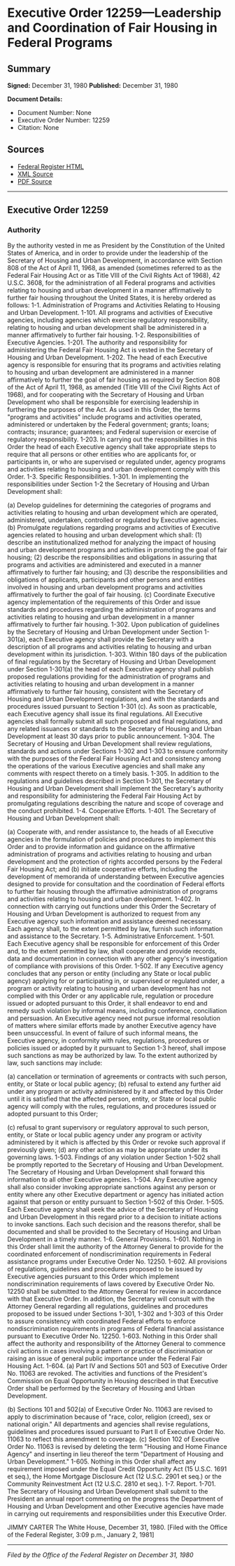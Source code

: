 # Executive Order 12259—Leadership and Coordination of Fair Housing in Federal Programs

## Summary

**Signed:** December 31, 1980
**Published:** December 31, 1980

**Document Details:**
- Document Number: None
- Executive Order Number: 12259
- Citation: None

## Sources
- [Federal Register HTML](https://www.presidency.ucsb.edu/documents/executive-order-12259-leadership-and-coordination-fair-housing-federal-programs)
- [XML Source](None)
- [PDF Source](None)

---

## Executive Order 12259

### Authority

By the authority vested in me as President by the Constitution of the United States of America, and in order to provide under the leadership of the Secretary of Housing and Urban Development, in accordance with Section 808 of the Act of April 11, 1968, as amended (sometimes referred to as the Federal Fair Housing Act or as Title VIII of the Civil Rights Act of 1968), 42 U.S.C. 3608, for the administration of all Federal programs and activities relating to housing and urban development in a manner affirmatively to further fair housing throughout the United States, it is hereby ordered as follows:
1-1. Administration of Programs and Activities Relating to Housing and Urban Development.
1-101. All programs and activities of Executive agencies, including agencies which exercise regulatory responsibility, relating to housing and urban development shall be administered in a manner affirmatively to further fair housing.
1-2. Responsibilities of Executive Agencies.
1-201. The authority and responsibility for administering the Federal Fair Housing Act is vested in the Secretary of Housing and Urban Development.
1-202. The head of each Executive agency is responsible for ensuring that its programs and activities relating to housing and urban development are administered in a manner affirmatively to further the goal of fair housing as required by Section 808 of the Act of April 11, 1968, as amended (Title VIII of the Civil Rights Act of 1968), and for cooperating with the Secretary of Housing and Urban Development who shall be responsible for exercising leadership in furthering the purposes of the Act. As used in this Order, the terms "programs and activities" include programs and activities operated, administered or undertaken by the Federal government; grants; loans; contracts; insurance; guarantees; and Federal supervision or exercise of regulatory responsibility.
1-203. In carrying out the responsibilities in this Order the head of each Executive agency shall take appropriate steps to require that all persons or other entities who are applicants for, or participants in, or who are supervised or regulated under, agency programs and activities relating to housing and urban development comply with this Order.
1-3. Specific Responsibilities.
1-301. In implementing the responsibilities under Section 1-2 the Secretary of Housing and Urban Development shall:

(a) Develop guidelines for determining the categories of programs and activities relating to housing and urban development which are operated, administered, undertaken, controlled or regulated by Executive agencies.
(b) Promulgate regulations regarding programs and activities of Executive agencies related to housing and urban development which shall:
    (1) describe an institutionalized method for analyzing the impact of housing and urban development programs and activities in promoting the goal of fair housing;
    (2) describe the responsibilities and obligations in assuring that programs and activities are administered and executed in a manner affirmatively to further fair housing; and
    (3) describe the responsibilities and obligations of applicants, participants and other persons and entities involved in housing and urban development programs and activities affirmatively to further the goal of fair housing.
(c) Coordinate Executive agency implementation of the requirements of this Order and issue standards and procedures regarding the administration of programs and activities relating to housing and urban development in a manner affirmatively to further fair housing.
1-302. Upon publication of guidelines by the Secretary of Housing and Urban Development under Section 1-301(a), each Executive agency shall provide the Secretary with a description of all programs and activities relating to housing and urban development within its jurisdiction.
1-303. Within 180 days of the publication of final regulations by the Secretary of Housing and Urban Development under Section 1-301(a) the head of each Executive agency shall publish proposed regulations providing for the administration of programs and activities relating to housing and urban development in a manner affirmatively to further fair housing, consistent with the Secretary of Housing and Urban Development regulations, and with the standards and procedures issued pursuant to Section 1-301 (c). As soon as practicable, each Executive agency shall issue its final regulations. All Executive agencies shall formally submit all such proposed and final regulations, and any related issuances or standards to the Secretary of Housing and Urban Development at least 30 days prior to public announcement.
1-304. The Secretary of Housing and Urban Development shall review regulations, standards and actions under Sections 1-302 and 1-303 to ensure conformity with the purposes of the Federal Fair Housing Act and consistency among the operations of the various Executive agencies and shall make any comments with respect thereto on a timely basis.
1-305. In addition to the regulations and guidelines described in Section 1-301, the Secretary of Housing and Urban Development shall implement the Secretary's authority and responsibility for administering the Federal Fair Housing Act by promulgating regulations describing the nature and scope of coverage and the conduct prohibited.
1-4. Cooperative Efforts.
1-401. The Secretary of Housing and Urban Development shall:

(a) Cooperate with, and render assistance to, the heads of all Executive agencies in the formulation of policies and procedures to implement this Order and to provide information and guidance on the affirmative administration of programs and activities relating to housing and urban development and the protection of rights accorded persons by the Federal Fair Housing Act; and
(b) initiate cooperative efforts, including the development of memoranda of understanding between Executive agencies designed to provide for consultation and the coordination of Federal efforts to further fair housing through the affirmative administration of programs and activities relating to housing and urban development.
1-402. In connection with carrying out functions under this Order the Secretary of Housing and Urban Development is authorized to request from any Executive agency such information and assistance deemed necessary. Each agency shall, to the extent permitted by law, furnish such information and assistance to the Secretary.
1-5. Administrative Enforcement.
1-501. Each Executive agency shall be responsible for enforcement of this Order and, to the extent permitted by law, shall cooperate and provide records, data and documentation in connection with any other agency's investigation of compliance with provisions of this Order.
1-502. If any Executive agency concludes that any person or entity (including any State or local public agency) applying for or participating in, or supervised or regulated under, a program or activity relating to housing and urban development has not complied with this Order or any applicable rule, regulation or procedure issued or adopted pursuant to this Order, it shall endeavor to end and remedy such violation by informal means, including conference, conciliation and persuasion. An Executive agency need not pursue informal resolution of matters where similar efforts made by another Executive agency have been unsuccessful. In event of failure of such informal means, the Executive agency, in conformity with rules, regulations, procedures or policies issued or adopted by it pursuant to Section 1-3 hereof, shall impose such sanctions as may be authorized by law. To the extent authorized by law, such sanctions may include:

(a) cancellation or termination of agreements or contracts with such person, entity, or State or local public agency;
(b) refusal to extend any further aid under any program or activity administered by it and affected by this Order until it is satisfied that the affected person, entity, or State or local public agency will comply with the rules, regulations, and procedures issued or adopted pursuant to this Order;

(c) refusal to grant supervisory or regulatory approval to such person, entity, or State or local public agency under any program or activity administered by it which is affected by this Order or revoke such approval if previously given;
(d) any other action as may be appropriate under its governing laws.
1-503. Findings of any violation under Section 1-502 shall be promptly reported to the Secretary of Housing and Urban Development. The Secretary of Housing and Urban Development shall forward this information to all other Executive agencies.
1-504. Any Executive agency shall also consider invoking appropriate sanctions against any person or entity where any other Executive department or agency has initiated action against that person or entity pursuant to Section 1-502 of this Order.
1-505. Each Executive agency shall seek the advice of the Secretary of Housing and Urban Development in this regard prior to a decision to initiate actions to invoke sanctions. Each such decision and the reasons therefor, shall be documented and shall be provided to the Secretary of Housing and Urban Development in a timely manner.
1-6. General Provisions.
1-601. Nothing in this Order shall limit the authority of the Attorney General to provide for the coordinated enforcement of nondiscrimination requirements in Federal assistance programs under Executive Order No. 12250.
1-602. All provisions of regulations, guidelines and procedures proposed to be issued by Executive agencies pursuant to this Order which implement nondiscrimination requirements of laws covered by Executive Order No. 12250 shall be submitted to the Attorney General for review in accordance with that Executive Order. In addition, the Secretary will consult with the Attorney General regarding all regulations, guidelines and procedures proposed to be issued under Sections 1-301, 1-302 and 1-303 of this Order to assure consistency with coordinated Federal efforts to enforce nondiscrimination requirements in programs of Federal financial assistance pursuant to Executive Order No. 12250.
1-603. Nothing in this Order shall affect the authority and responsibility of the Attorney General to commence civil actions in cases involving a pattern or practice of discrimination or raising an issue of general public importance under the Federal Fair Housing Act.
1-604. (a) Part IV and Sections 501 and 503 of Executive Order No. 11063 are revoked. The activities and functions of the President's Commission on Equal Opportunity in Housing described in that Executive Order shall be performed by the Secretary of Housing and Urban Development.

(b) Sections 101 and 502(a) of Executive Order No. 11063 are revised to apply to discrimination because of "race, color, religion (creed), sex or national origin." All departments and agencies shall revise regulations, guidelines and procedures issued pursuant to Part II of Executive Order No. 11063 to reflect this amendment to coverage.
(c) Section 102 of Executive Order No. 11063 is revised by deleting the term "Housing and Home Finance Agency" and inserting in lieu thereof the term "Department of Housing and Urban Development."
1-605. Nothing in this Order shall affect any requirement imposed under the Equal Credit Opportunity Act (15 U.S.C. 1691 et seq.), the Home Mortgage Disclosure Act (12 U.S.C. 2901 et seq.) or the Community Reinvestment Act (12 U.S.C. 2810 et seq.).
1-7. Report.
1-701. The Secretary of Housing and Urban Development shall submit to the President an annual report commenting on the progress the Department of Housing and Urban Development and other Executive agencies have made in carrying out requirements and responsibilities under this Executive Order.

JIMMY CARTER
The White House,
December 31, 1980.
[Filed with the Office of the Federal Register, 3:09 p.m., January 2, 1981]

---

*Filed by the Office of the Federal Register on December 31, 1980*
